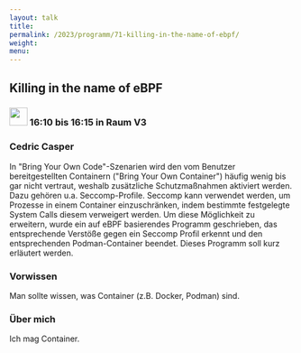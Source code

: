 ```yaml
---
layout: talk
title:
permalink: /2023/programm/71-killing-in-the-name-of-ebpf/
weight:
menu:
---
```

## Killing in the name of eBPF

### <img height = "32" src="../../../images/lightning.svg"> 16:10 bis 16:15 in Raum V3

### Cedric Casper

In "Bring Your Own Code"-Szenarien wird den vom Benutzer bereitgestellten Containern ("Bring Your Own Container") häufig wenig bis gar nicht vertraut, weshalb zusätzliche Schutzmaßnahmen aktiviert werden. Dazu gehören u.a. Seccomp-Profile. Seccomp kann verwendet werden, um Prozesse in einem Container einzuschränken, indem bestimmte festgelegte System Calls diesem verweigert werden. Um diese Möglichkeit zu erweitern, wurde ein auf eBPF basierendes Programm geschrieben, das entsprechende Verstöße gegen ein Seccomp Profil erkennt und den entsprechenden Podman-Container beendet. Dieses Programm soll kurz erläutert werden.

### Vorwissen

Man sollte wissen, was Container (z.B. Docker, Podman) sind.

### Über mich

Ich mag Container.

